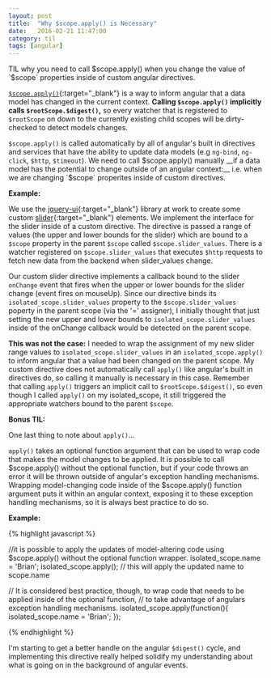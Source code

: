 ```yaml
---
layout: post
title:  "Why $scope.apply() is Necessary"
date:   2016-02-21 11:47:00
category: til
tags: [angular]
---
```


TIL why you need to call $scope.apply() when you change the value of `$scope` properties inside of custom angular directives.

[`$scope.apply()`][apply]{:target="_blank"} is a way to inform angular that a data model has changed in the current context. __Calling `$scope.apply()` implicitly calls `$rootScope.$digest()`,__ so every watcher that is registered to `$rootScope` on down to the currently existing child scopes will be dirty-checked to detect models changes.

`$scope.apply()` is called automatically by all of angular's built in directives and services that have the ability to update data models (e.g `ng-bind`, `ng-click`, `$http`, `$timeout`). We need to call $scope.apply() manually __if a data model has the potential to change outside of an angular context:__ i.e. when we are changing `$scope` properites inside of custom directives.

__Example:__

We use the [jquery-ui][jquery-ui]{:target="_blank"} library at work to create some custom [slider][slider]{:target="_blank"} elements. We implement the interface for the slider inside of a custom directive. The directive is passed a range of values (the upper and lower bounds for the slider) which are bound to a `$scope` property in the parent `$scope` called `$scope.slider_values`. There is a watcher registered on `$scope.slider_values` that executes `$http` requests to fetch new data from the backend when slider_values change.

Our custom slider directive implements a callback bound to the slider `onChange` event that fires when the upper or lower bounds for the slider change (event fires on mouseUp). Since our directive binds its `isolated_scope.slider_values` property to the `$scope.slider_values` poperty in the parent scope (via the '=' assigner), I initially thought that just setting the new upper and lower bounds to `isolated_scope.slider_values` inside of the onChange callback would be detected on the parent scope.

__This was not the case:__ I needed to wrap the assignment of my new slider range values to `isolated_scope.slider_values` in an `isolated_scope.apply()` to inform angular that a value had been changed on the parent scope. My custom directive does not automatically call `apply()` like angular's built in directives do, so calling it manually is necessary in this case. Remember that calling `apply()` triggers an implicit call to `$rootScope.$digest()`, so even though I called `apply()` on my isolated_scope, it still triggered the appropriate watchers bound to the parent `$scope`.

__Bonus TIL:__

One last thing to note about `apply()`...

`apply()` takes an optional function argument that can be used to wrap code that makes the model changes to be applied. It is possible to call $scope.apply() without the optional function, but if your code throws an error it will be thrown outside of angular's exception handling mechanisms. Wrapping model-changing code inside of the $scope.apply() function argument puts it within an angular context, exposing it to these exception handling mechanisms, so it is always best practice to do so.

__Example:__

{% highlight javascript %}

//it is possible to apply the updates of model-altering code using $scope.apply() without the optional function wrapper.
isolated_scope.name = 'Brian';
isolated_scope.apply(); // this will apply the updated name to scope.name


// It is considered best practice, though, to wrap code that needs to be applied inside of the optional function,
// to take advantage of angulars exception handling mechanisms.
isolated_scope.apply(function(){
	isolated_scope.name = 'Brian';
});

{% endhighlight %}

I'm starting to get a better handle on the angular `$digest()` cycle, and implementing this directive really helped solidify my understanding about what is going on in the background of angular events.

[apply]: https://docs.angularjs.org/api/ng/type/$rootScope.Scope#$apply
[jquery-ui]: https://jqueryui.com/
[slider]: https://jqueryui.com/slider/
